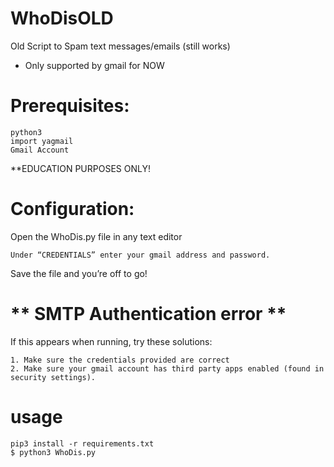 # WhoDisOLD
Old Script to Spam text messages/emails (still works)

* Only supported by gmail for NOW 

# Prerequisites:
```
python3
import yagmail
Gmail Account
```

**EDUCATION PURPOSES ONLY! 

# Configuration: 
Open the WhoDis.py file in any text editor
```
Under “CREDENTIALS” enter your gmail address and password. 
```
Save the file and you’re off to go! 

# ** SMTP Authentication error ** 
If this appears when running, try these solutions:
```
1. Make sure the credentials provided are correct
2. Make sure your gmail account has third party apps enabled (found in security settings).
```

# usage
```
pip3 install -r requirements.txt
$ python3 WhoDis.py
